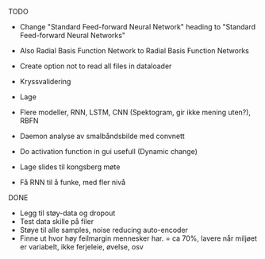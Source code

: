TODO


* Change "Standard Feed-forward Neural Network" heading to "Standard Feed-forward Neural Networks"
* Also Radial Basis Function Network to Radial Basis Function Networks

* Create option not to read all files in dataloader

* Kryssvalidering

* Lage
* Flere modeller, RNN, LSTM, CNN (Spektogram, gir ikke mening uten?), RBFN
* Daemon analyse av smalbåndsbilde med convnett
* Do activation function in gui usefull (Dynamic change)

* Lage slides til kongsberg møte
* Få RNN til å funke, med fler nivå

DONE
* Legg til støy-data og dropout
* Test data skille på filer
* Støye til alle samples, noise reducing auto-encoder
* Finne ut hvor høy feilmargin mennesker har. = ca 70%, lavere når miljøet er variabelt, ikke ferjeleie, øvelse, osv
